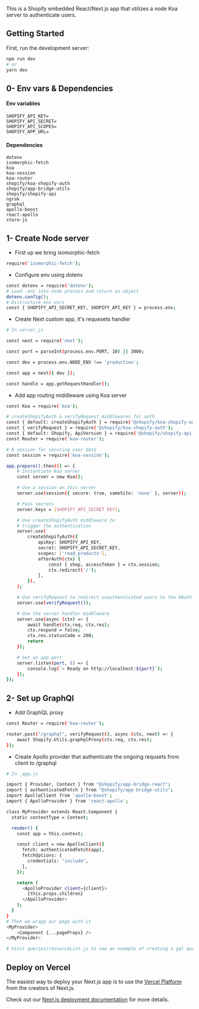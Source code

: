 This is a Shopify embedded React/Next.js app that utilizes a node Koa server to authenticate users.

## Getting Started

First, run the development server:

```bash
npm run dev
# or
yarn dev
```
## 0- Env vars & Dependencies

#### Env variables

```
SHOPIFY_API_KEY=
SHOPIFY_API_SECRET=
SHOPIFY_API_SCOPES=
SHOPIFY_APP_URL=
```

####  Dependencies 

```
dotenv
isomorphic-fetch
koa
koa-session
koa-router
shopify/koa-shopify-auth
shopify/app-bridge-utils
shopify/shopify-api
ngrok
graphql
apollo-boost
react-apollo
store-js
```

## 1- Create Node server 

* First up we bring isomorphic-fetch
```bash
require('isomorphic-fetch');
```
* Configure env using dotenv
```bash
const dotenv = require('dotenv');
# Load .env into node process and return an object
dotenv.config();
# Distructure env vars
const { SHOPIFY_API_SECRET_KEY, SHOPIFY_API_KEY } = process.env;
```
* Create Next custom app, it's requesets handler
```bash
# In server.js

const next = require('next');

const port = parseInt(process.env.PORT, 10) || 3000;

const dev = process.env.NODE_ENV !== 'production';

const app = next({ dev });

const handle = app.getRequestHandler();
```
*  Add app routing middleware using Koa server
```bash
const Koa = require('koa');

# createShopifyAuth & verifyRequest middlewares for auth
const { default: createShopifyAuth } = require('@shopify/koa-shopify-auth');
const { verifyRequest } = require('@shopify/koa-shopify-auth');
const { default: Shopify, ApiVersion } = require('@shopify/shopify-api');
const Router = require('koa-router');

# A session for securing user data
const session = require('koa-session');

app.prepare().then(() => {
    # Instantiate Koa server
    const server = new Koa();

    # Use a session on this server
    server.use(session({ secure: true, sameSite: 'none' }, server));

    # Pass secrets 
    server.keys = [SHOPIFY_API_SECRET_KEY];

    # Use createShopifyAuth middleware to 
    # trigger the authentication
    server.use(
        createShopifyAuth({
            apiKey: SHOPIFY_API_KEY,
            secret: SHOPIFY_API_SECRET_KEY,
            scopes: ['read_products'],
            afterAuth(ctx) {
                const { shop, accessToken } = ctx.session;
                ctx.redirect('/');
            },
        }),
    );

    # Use verifyRequest to redirect unauthenticated users to the OAuth route.
    server.use(verifyRequest());

    # Use the server handler middleware
    server.use(async (ctx) => {
        await handle(ctx.req, ctx.res);
        ctx.respond = false;
        ctx.res.statusCode = 200;
        return
    });

    # Set an app port
    server.listen(port, () => {
        console.log(`> Ready on http://localhost:${port}`);
    });
});
```

## 2- Set up GraphQl

* Add GraphQL proxy
```bash
const Router = require('koa-router');

router.post("/graphql", verifyRequest(), async (ctx, next) => {
    await Shopify.Utils.graphqlProxy(ctx.req, ctx.res);
});
```
* Create Apollo provider that authenticate the ongoing requsets from client to /graphql
```bash
# In _app.js 

import { Provider, Context } from "@shopify/app-bridge-react";
import { authenticatedFetch } from "@shopify/app-bridge-utils";
import ApolloClient from 'apollo-boost';
import { ApolloProvider } from 'react-apollo';

class MyProvider extends React.Component {
  static contextType = Context;

  render() {
    const app = this.context;

    const client = new ApolloClient({
      fetch: authenticatedFetch(app),
      fetchOptions: {
        credentials: "include",
      },
    });

    return (
      <ApolloProvider client={client}>
        {this.props.children}
      </ApolloProvider>
    );
  }
}
# Then we wrapp our page with it 
<MyProvider>
    <Component {...pageProps} />
</MyProvider>

# Visit queries/resourceList.js to see an example of creating a gql query

```
<!-- ## 3- Set up polaris  -->

## Deploy on Vercel

The easiest way to deploy your Next.js app is to use the [Vercel Platform](https://vercel.com/new?utm_medium=default-template&filter=next.js&utm_source=create-next-app&utm_campaign=create-next-app-readme) from the creators of Next.js.

Check out our [Next.js deployment documentation](https://nextjs.org/docs/deployment) for more details.
